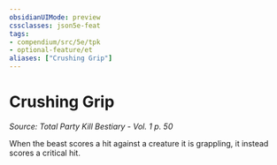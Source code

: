```yaml
---
obsidianUIMode: preview
cssclasses: json5e-feat
tags:
- compendium/src/5e/tpk
- optional-feature/et
aliases: ["Crushing Grip"]
---
```

# Crushing Grip
*Source: Total Party Kill Bestiary - Vol. 1 p. 50*  

When the beast scores a hit against a creature it is grappling, it instead scores a critical hit.